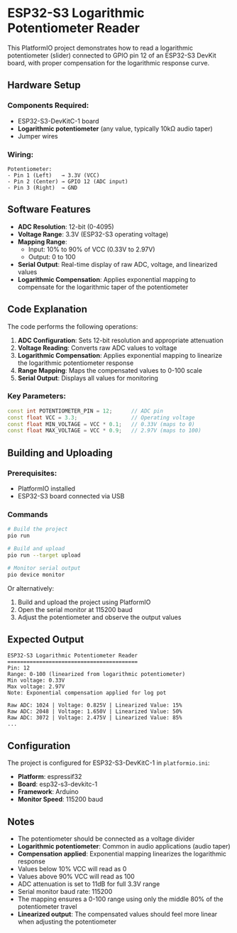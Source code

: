 # ESP32-S3 Logarithmic Potentiometer Reader

This PlatformIO project demonstrates how to read a logarithmic potentiometer (slider) connected to GPIO pin 12 of an ESP32-S3 DevKit board, with proper compensation for the logarithmic response curve.

## Hardware Setup

### Components Required:
- ESP32-S3-DevKitC-1 board
- **Logarithmic potentiometer** (any value, typically 10kΩ audio taper)
- Jumper wires

### Wiring:
```
Potentiometer:
- Pin 1 (Left)   → 3.3V (VCC)
- Pin 2 (Center) → GPIO 12 (ADC input)
- Pin 3 (Right)  → GND
```

## Software Features

- **ADC Resolution**: 12-bit (0-4095)
- **Voltage Range**: 3.3V (ESP32-S3 operating voltage)
- **Mapping Range**: 
  - Input: 10% to 90% of VCC (0.33V to 2.97V)
  - Output: 0 to 100
- **Serial Output**: Real-time display of raw ADC, voltage, and linearized values
- **Logarithmic Compensation**: Applies exponential mapping to compensate for the logarithmic taper of the potentiometer

## Code Explanation

The code performs the following operations:

1. **ADC Configuration**: Sets 12-bit resolution and appropriate attenuation
2. **Voltage Reading**: Converts raw ADC values to voltage
3. **Logarithmic Compensation**: Applies exponential mapping to linearize the logarithmic potentiometer response
4. **Range Mapping**: Maps the compensated values to 0-100 scale
5. **Serial Output**: Displays all values for monitoring

### Key Parameters:

```cpp
const int POTENTIOMETER_PIN = 12;      // ADC pin
const float VCC = 3.3;                 // Operating voltage
const float MIN_VOLTAGE = VCC * 0.1;   // 0.33V (maps to 0)
const float MAX_VOLTAGE = VCC * 0.9;   // 2.97V (maps to 100)
```

## Building and Uploading

### Prerequisites:
- PlatformIO installed
- ESP32-S3 board connected via USB

### Commands

```bash
# Build the project
pio run

# Build and upload
pio run --target upload

# Monitor serial output
pio device monitor
```

Or alternatively:
1. Build and upload the project using PlatformIO
2. Open the serial monitor at 115200 baud
3. Adjust the potentiometer and observe the output values

## Expected Output

```
ESP32-S3 Logarithmic Potentiometer Reader
=========================================
Pin: 12
Range: 0-100 (linearized from logarithmic potentiometer)
Min voltage: 0.33V
Max voltage: 2.97V
Note: Exponential compensation applied for log pot

Raw ADC: 1024 | Voltage: 0.825V | Linearized Value: 15%
Raw ADC: 2048 | Voltage: 1.650V | Linearized Value: 50%
Raw ADC: 3072 | Voltage: 2.475V | Linearized Value: 85%
...
```

## Configuration

The project is configured for ESP32-S3-DevKitC-1 in `platformio.ini`:

- **Platform**: espressif32
- **Board**: esp32-s3-devkitc-1
- **Framework**: Arduino
- **Monitor Speed**: 115200 baud

## Notes

- The potentiometer should be connected as a voltage divider
- **Logarithmic potentiometer**: Common in audio applications (audio taper)
- **Compensation applied**: Exponential mapping linearizes the logarithmic response
- Values below 10% VCC will read as 0
- Values above 90% VCC will read as 100
- ADC attenuation is set to 11dB for full 3.3V range
- Serial monitor baud rate: 115200
- The mapping ensures a 0-100 range using only the middle 80% of the potentiometer travel
- **Linearized output**: The compensated values should feel more linear when adjusting the potentiometer
